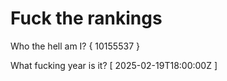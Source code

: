 # Fuck the rankings

Who the hell am I?
{ 10155537 }

What fucking year is it?
[ 2025-02-19T18:00:00Z ]
